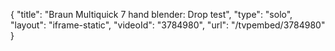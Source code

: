 {
    "title": "Braun Multiquick 7 hand blender: Drop test",
    "type": "solo",
    "layout": "iframe-static",
    "videoId": "3784980",
    "url": "\/tvpembed\/3784980"
}